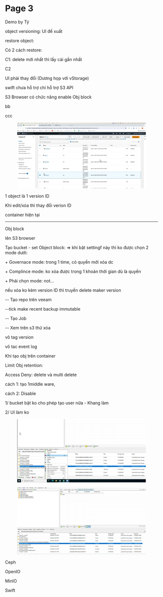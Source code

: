 # Page 3

Demo by Tý

object versioning: UI đề xuất

restore object:&#x20;

Có 2 cách restore:&#x20;

C1: delete  mới nhất thì lấy cái gần nhất

C2

UI phải thay đổi (Dương họp với vStorage)

swift chưa hỗ trợ chỉ hỗ trợ S3 API

S3 Browser có chức năng enable Obj block

bb

ccc

<figure><img src=".gitbook/assets/image (71).png" alt=""><figcaption></figcaption></figure>

1 object là 1 version ID

Khi edit/xóa thì thay đổi verion ID

container hiện tại



***

Obj block

lên S3 browser

Tạo bucket - set Object block: => khi bật settingf này thì ko được chọn 2 mode dưới:

\+ Governace mode: trong 1 time, có quyền mới xóa dc

\+ Complince mode: ko xóa được trong 1 khoản thời gian dù là quyền&#x20;

\+ Phải chọn mode: not...

nếu xóa ko kèm version ID  thì truyền delete maker version

\-- Tạo repo trên veeam&#x20;

\--tick make recent backup immutable

\-- Tạo Job

\-- Xem trên s3 thử xóa&#x20;

vô tag version

vô tac event log



Khi tạo obj trên container

Limit Obj retention:

Access Deny: delete và multi delete

cách 1: tạo 1middle ware,&#x20;

cách 2: Disable&#x20;



1/ bucket bật ko cho phép tạo user nữa - Khang làm

2/ UI làm ko





<figure><img src=".gitbook/assets/image (72).png" alt=""><figcaption></figcaption></figure>



<figure><img src=".gitbook/assets/image (73).png" alt=""><figcaption></figcaption></figure>

Ceph

OpenIO

MinIO

Swift











